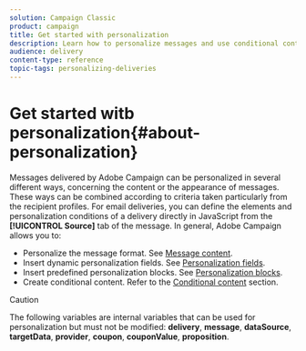 ```yaml
---
solution: Campaign Classic
product: campaign
title: Get started with personalization
description: Learn how to personalize messages and use conditional content in Campaign
audience: delivery
content-type: reference
topic-tags: personalizing-deliveries
---
```


# Get started witb personalization{#about-personalization}

Messages delivered by Adobe Campaign can be personalized in several different ways, concerning the content or the appearance of messages. These ways can be combined according to criteria taken particularly from the recipient profiles. For email deliveries, you can define the elements and personalization conditions of a delivery directly in JavaScript from the **[!UICONTROL Source]** tab of the message. In general, Adobe Campaign allows you to:

* Personalize the message format. See [Message content](../../delivery/using/defining-the-email-content.md#message-content).
* Insert dynamic personalization fields. See [Personalization fields](../../delivery/using/personalization-fields.md).
* Insert predefined personalization blocks. See [Personalization blocks](../../delivery/using/personalization-blocks.md).
* Create conditional content. Refer to the [Conditional content](../../delivery/using/conditional-content.md) section.

>[!CAUTION]
>
>The following variables are internal variables that can be used for personalization but must not be modified: **delivery**, **message**, **dataSource**, **targetData**, **provider**, **coupon**, **couponValue**, **proposition**.
